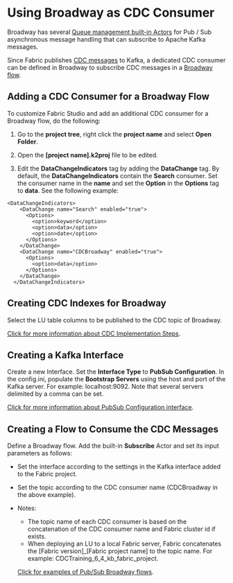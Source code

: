 # Using Broadway as CDC Consumer

Broadway has several [Queue management built-in Actors](/articles/19_Broadway/actors/04_queue_actors.md) for Pub / Sub asynchronous message handling that can subscribe to Apache Kafka messages. 

Since Fabric publishes [CDC messages](/articles/18_fabric_cdc/03_cdc_messages.md) to Kafka, a dedicated CDC consumer can be defined in Broadway to subscribe CDC messages in a [Broadway flow](/articles/19_Broadway/02a_broadway_flow_overview.md).

## Adding a CDC Consumer for a Broadway Flow

To customize Fabric Studio and add an additional CDC consumer for a Broadway flow, do the following:

1.  Go to the **project tree**, right click the **project name** and select **Open Folder**.

2.  Open the **[project name].k2proj** file to be edited.

3.  Edit the **DataChangeIndicators** tag by adding the **DataChange** tag. By default, the **DataChangeIndicators** contain the **Search** consumer.  Set the consumer name in the **name** and set the **Option** in the **Options** tag to **data**.  See the following example:

```
<DataChangeIndicators>
    <DataChange name="Search" enabled="true">
      <Options>
        <option>keyword</option>
        <option>data</option>
        <option>date</option>
      </Options>
    </DataChange>
	<DataChange name="CDCBroadway" enabled="true">
      <Options>
        <option>data</option>
      </Options>
    </DataChange>
  </DataChangeIndicators>
```

## Creating CDC Indexes for Broadway

Select the LU table columns to be published to the CDC topic of Broadway. 

[Click for more information about CDC Implementation Steps](/articles/18_fabric_cdc/05_cdc_consumers_implementation.md). 

## Creating a Kafka Interface

Create a new Interface. Set the **Interface Type** to **PubSub Configuration**. In the config.ini, populate the **Bootstrap Servers** using the host and port of the Kafka server. For example: localhost:9092. Note that several servers delimited by a comma can be set.

[Click for more information about PubSub Configuration interface](/articles/24_non_DB_interfaces/02a_pubsub_config.md).

## Creating a Flow to Consume the CDC Messages

Define a Broadway flow. Add the built-in **Subscribe** Actor and set its input parameters as follows:

- Set the interface according to the settings in the Kafka interface added to the Fabric project.

- Set the topic according to the CDC consumer name (CDCBroadway in the above example). 

- Notes:
	- The topic name of each CDC consumer is based on the concatenation of the CDC consumer name and Fabric cluster id if exists.
	- When deploying an LU to a local Fabric server, Fabric concatenates the [Fabric version]_[Fabric project name] to the topic name.
  For example: CDCTraining_6_4_kb_fabric_project.

  [Click for examples of Pub/Sub Broadway flows](/articles/19_Broadway/actors/04_queue_actors.md#pub--sub-examples).




